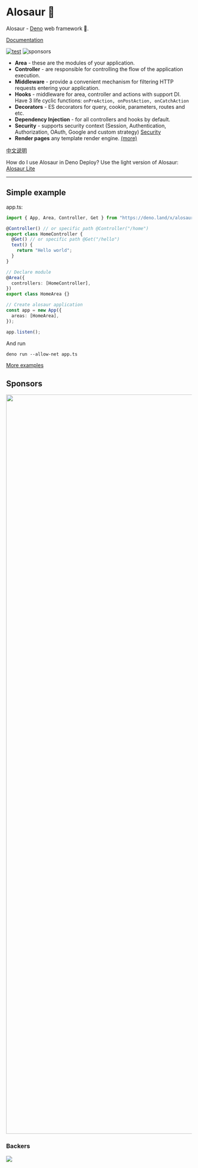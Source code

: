 # Alosaur 🦖

Alosaur - [Deno](https://github.com/denoland) web framework 🦖.

[Documentation](https://alosaur.com/)

[![test](https://github.com/alosaur/alosaur/actions/workflows/ci.yml/badge.svg)](https://github.com/alosaur/alosaur/actions/workflows/ci.yml)
![sponsors](https://opencollective.com/alosaur/sponsors/badge.svg)

- **Area** - these are the modules of your application.
- **Controller** - are responsible for controlling the flow of the application execution.
- **Middleware** - provide a convenient mechanism for filtering HTTP requests entering your application.
- **Hooks** - middleware for area, controller and actions with support DI. Have 3 life cyclic functions:
  `onPreAction, onPostAction, onCatchAction`
- **Decorators** - ES decorators for query, cookie, parameters, routes and etc.
- **Dependency Injection** - for all controllers and hooks by default.
- **Security** - supports security context (Session, Authentication, Authorization, OAuth, Google and custom strategy)
  [Security](https://github.com/alosaur/alosaur/tree/master/src/security)
- **Render pages** any template render engine. [(more)](https://github.com/alosaur/alosaur#render-pages)

[中文说明](https://github.com/alosaur/alosaur/blob/master/README_zh.md)

How do I use Alosaur in Deno Deploy? Use the light version of Alosaur:
[Alosaur Lite](https://github.com/alosaur/alosaur-lite)

---

## Simple example

app.ts:

```typescript
import { App, Area, Controller, Get } from "https://deno.land/x/alosaur/mod.ts";

@Controller() // or specific path @Controller("/home")
export class HomeController {
  @Get() // or specific path @Get("/hello")
  text() {
    return "Hello world";
  }
}

// Declare module
@Area({
  controllers: [HomeController],
})
export class HomeArea {}

// Create alosaur application
const app = new App({
  areas: [HomeArea],
});

app.listen();
```

And run

`deno run --allow-net app.ts`

[More examples](https://github.com/alosaur/alosaur/tree/master/examples/)

## Sponsors

<a align="center" href="https://opencollective.com/alosaur" target="_blank"><img src="https://opencollective.com/alosaur/sponsors.svg?width=1000&t=2" width="2000"></a>

### Backers

<a href="https://opencollective.com/alosaur" target="_blank"><img src="https://opencollective.com/alosaur/backers.svg?width=1000&t=1"></a>
